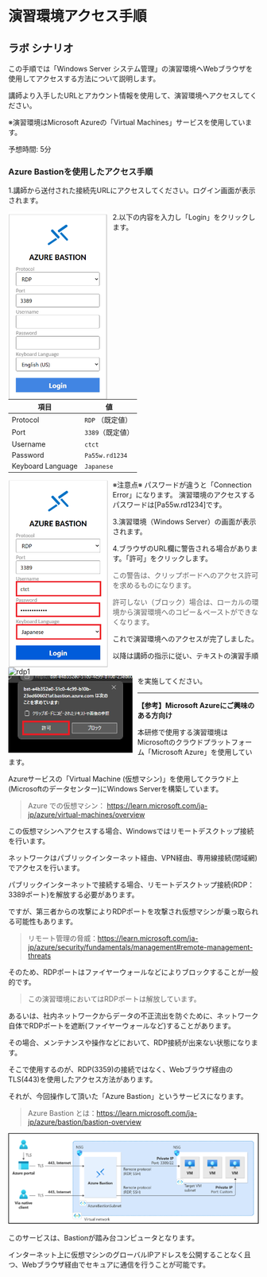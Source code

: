 # 演習環境アクセス手順

## ラボ シナリオ

この手順では「Windows Server システム管理」の演習環境へWebブラウザを使用してアクセスする方法について説明します。

講師より入手したURLとアカウント情報を使用して、演習環境へアクセスしてください。

※演習環境はMicrosoft Azureの「Virtual Machines」サービスを使用しています。

予想時間: 5分

### Azure Bastionを使用したアクセス手順

1.講師から送付された接続先URLにアクセスしてください。ログイン画面が表示されます。

<img src="./media/image14.png" alt="rdp1" width="200" style="float:left; margin-right: 10px;">



2.以下の内容を入力し「Login」をクリックします。

| 項目              | 値               |
| ----------------- | ---------------- |
| Protocol          | `RDP` （既定値） |
| Port              | `3389`（既定値） |
| Username          | `ctct`           |
| Password          | `Pa55w.rd1234`   |
| Keyboard Language | `Japanese`       |

<img src="./media/image15.png" alt="rdp1" width="200" style="float:left; margin-right: 10px;">

※注意点※
 パスワードが違うと「Connection Error」になります。
 演習環境のアクセスするパスワードは[Pa55w.rd1234]です。

3.演習環境（Windows Server）の画面が表示されます。

<img src="./media/image13.BMP" alt="rdp1" width="500" style="float:left; margin-right: 10px;">



4.ブラウザのURL欄に警告される場合があります。「許可」をクリックします。

>この警告は、クリップボードへのアクセス許可を求めるものになります。
>
>許可しない（ブロック）場合は、ローカルの環境から演習環境へのコピー＆ペーストができなくなります。

<img src="./media/image12.BMP" alt="rdp1" width="250" style="float:left; margin-right: 10px;">



これで演習環境へのアクセスが完了しました。

以降は講師の指示に従い、テキストの演習手順を実施してください。

------

**【参考】Microsoft Azureにご興味のある方向け**

本研修で使用する演習環境はMicrosoftのクラウドプラットフォーム「Microsoft Azure」を使用しています。

Azureサービスの「Virtual Machine (仮想マシン)」を使用してクラウド上 (Microsoftのデータセンター)にWindows Serverを構築しています。

> Azure での仮想マシン： https://learn.microsoft.com/ja-jp/azure/virtual-machines/overview



この仮想マシンへアクセスする場合、Windowsではリモートデスクトップ接続を行います。

ネットワークはパブリックインターネット経由、VPN経由、専用線接続(閉域網)でアクセスを行います。

パブリックインターネットで接続する場合、リモートデスクトップ接続(RDP：3389ポート)を解放する必要があります。

ですが、第三者からの攻撃によりRDPポートを攻撃され仮想マシンが乗っ取られる可能性もあります。

> リモート管理の脅威：https://learn.microsoft.com/ja-jp/azure/security/fundamentals/management#remote-management-threats



そのため、RDPポートはファイヤーウォールなどによりブロックすることが一般的です。

> この演習環境においてはRDPポートは解放しています。

あるいは、社内ネットワークからデータの不正流出を防ぐために、ネットワーク自体でRDPポートを遮断(ファイヤーウォールなど)することがあります。



その場合、メンテナンスや操作などにおいて、RDP接続が出来ない状態になります。

そこで使用するのが、RDP(3359)の接続ではなく、Webブラウザ経由のTLS(443)を使用したアクセス方法があります。

それが、今回操作して頂いた「Azure Bastion」というサービスになります。

> Azure Bastion とは：https://learn.microsoft.com/ja-jp/azure/bastion/bastion-overview

![architecture](./media/architecture.png)

このサービスは、Bastionが踏み台コンピュータとなります。

インターネット上に仮想マシンのグローバルIPアドレスを公開することなく且つ、Webブラウザ経由でセキュアに通信を行うことが可能です。



